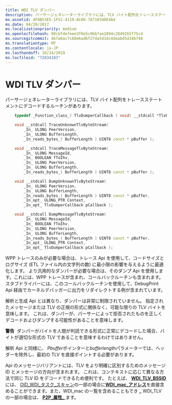 ```yaml
---
title: WDI TLV ダンパー
description: パーサージェネレーターライブラリには、TLV バイト配列をトレースステートメントにデコードするルーチンがあります。
ms.assetid: 4F8B53E5-1F51-4119-AC06-7A710340E4A4
ms.date: 04/20/2017
ms.localizationpriority: medium
ms.openlocfilehash: 88cbfdefeee3f0e5c0bbfae2894c28492b5f75cd
ms.sourcegitcommit: 4b7a6ac7c68e6ad6f27da5d1dc4deabd5d34b748
ms.translationtype: MT
ms.contentlocale: ja-JP
ms.lasthandoff: 10/24/2019
ms.locfileid: "72834103"
---
```

# <a name="wdi-tlv-dumpers"></a>WDI TLV ダンパー


パーサージェネレーターライブラリには、TLV バイト配列をトレースステートメントにデコードするルーチンがあります。

```C++
    typedef _Function_class_( TlvDumperCallback ) void( __stdcall *TlvDumperCallback )(_In_ UINT_PTR Context, _In_z_ _Printf_format_string_ PCSTR Format, ...);

    void __stdcall TraceUnknownTlvByteStream(
        _In_ ULONG PeerVersion,
        _In_ ULONG BufferLength,
        _In_reads_bytes_( BufferLength ) UINT8 const * pBuffer );

    void __stdcall TraceMessageTlvByteStream(
        _In_ ULONG MessageId,
        _In_ BOOLEAN fToIhv,
        _In_ ULONG PeerVersion,
        _In_ ULONG BufferLength,
        _In_reads_bytes_( BufferLength ) UINT8 const * pBuffer );

    void __stdcall DumpUnknownTlvByteStream(
        _In_ ULONG PeerVersion,
        _In_ ULONG BufferLength,
        _In_reads_bytes_( BufferLength ) UINT8 const * pBuffer,
        _In_opt_ ULONG_PTR Context,
        _In_opt_ TlvDumperCallback pCallback );

    void __stdcall DumpMessageTlvByteStream(
        _In_ ULONG MessageId,
        _In_ BOOLEAN fToIhv,
        _In_ ULONG PeerVersion,
        _In_ ULONG BufferLength,
        _In_reads_bytes_( BufferLength ) UINT8 const * pBuffer,
        _In_opt_ ULONG_PTR Context,
        _In_opt_ TlvDumperCallback pCallback );
```

WPP トレースのみが必要な場合は、トレース Api を使用して、コードサイズとログサイズ (ETL ファイル内の文字列の数) に最小限の影響を与えるように最適化します。 より汎用的なダンパーが必要な場合は、そのダンプ Api を使用します。これには、WPP トレースが含まれ、コールバックルーチンも含まれます。 スタブドライバーには、このコールバックルーチンを使用して、DebugPrint Api 経由でカーネルデバッガーに出力をリダイレクトする例が含まれています。

解析と生成 Api とは異なり、ダンパーは非常に制限されていません。 指定されたメッセージまたは TLV の正規の形式に関係なく、可能な限りの TLV バイトを意味します。 これは、ダンパーが、パーサーによって拒否されたものを正しくデコードおよびダンプする可能性があることを意味します。

**警告**  ダンパーがバイトを人間が判読できる形式に正常にデコードした場合、バイトが適切な形式の TLV であることを意味するわけではありません。

 

解析 Api と同様に、 *Pbuffer*ポインターと*bufferlength*パラメーターでは、ヘッダーを除外し、最初の TLV を直接ポイントする必要があります。

Api のメッセージバリアントには、TLV をより明確に区別するためのメッセージ ID とメッセージの方向が含まれます。 これは、コンテキストに応じて異なる方法で同じ TLV ID をデコードできるため便利です。 たとえば、 [**WDI\_TLV\_BSSID**](https://docs.microsoft.com/windows-hardware/drivers/network/wdi-tlv-bssid)には、 [OID\_WDI\_タスク\_スキャン](https://docs.microsoft.com/windows-hardware/drivers/network/oid-wdi-task-scan)の一部の場合に[**WDI\_mac\_アドレス**](https://docs.microsoft.com/windows-hardware/drivers/ddi/dot11wdi/ns-dot11wdi-_wdi_mac_address)を直接含めることができます。また、WDI\_mac の一覧を含めることもでき **\_** WDI\_TLV の一部の場合は、 [**P2P\_属性\_** ](https://docs.microsoft.com/windows-hardware/drivers/network/wdi-tlv-p2p-attributes)ます。

 

 





